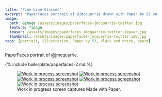 ```yaml
---
title: "Fine Line Glasses"
excerpt: "PaperFaces portrait of @jmcquarrie drawn with Paper by 53 on an iPad."
image: 
  path: &image /assets/images/paperfaces-jmcquarrie-twitter.jpg 
  feature: *image
  teaser: /assets/images/paperfaces-jmcquarrie-twitter-teaser.jpg
  thumbnail: /assets/images/paperfaces-jmcquarrie-twitter-150.jpg
tags: [portrait, illustration, Paper by 53, black and white, beard]
---
```


PaperFaces portrait of [@jmcquarrie](https://twitter.com/jmcquarrie).

{% include boilerplate/paperfaces-2.md %}

<figure class="third">
  <a href="/assets/images/paperfaces-jmcquarrie-process-1-lg.jpg"><img src="/assets/images/paperfaces-jmcquarrie-process-1-600.jpg" alt="Work in process screenshot"></a>
  <a href="/assets/images/paperfaces-jmcquarrie-process-2-lg.jpg"><img src="/assets/images/paperfaces-jmcquarrie-process-2-600.jpg" alt="Work in process screenshot"></a>
  <a href="/assets/images/paperfaces-jmcquarrie-process-3-lg.jpg"><img src="/assets/images/paperfaces-jmcquarrie-process-3-600.jpg" alt="Work in process screenshot"></a>
  <a href="/assets/images/paperfaces-jmcquarrie-process-4-lg.jpg"><img src="/assets/images/paperfaces-jmcquarrie-process-4-600.jpg" alt="Work in process screenshot"></a>
  <a href="/assets/images/paperfaces-jmcquarrie-process-4-lg.jpg"><img src="/assets/images/paperfaces-jmcquarrie-process-4-600.jpg" alt="Work in process screenshot"></a>
  <figcaption>Work in progress screen captures Made with Paper.</figcaption>
</figure>
